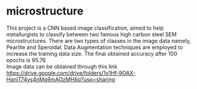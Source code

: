 # microstructure
This project is a CNN based image classification, aimed to help metallurgists to classify between two famous high carbon steel SEM microstructures. There are two types of classes in the image data namely, Pearlite and Speroidal. Data Augmentation techniques are employed to increase the training data size. The final obtained accuracy after 100 epochs is 95.76  
Image data can be obtained through this link https://drive.google.com/drive/folders/1v1Hf-9OAX-HqnlT74ys4nMg9mAOzMH6q?usp=sharing
